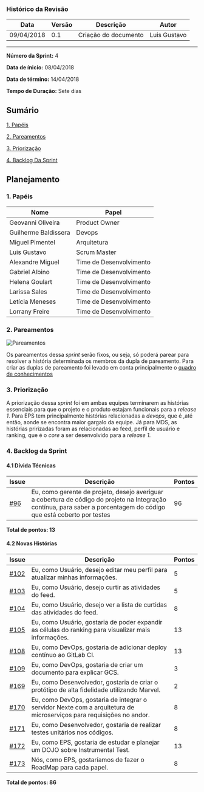 ### Histórico da Revisão
| Data | Versão | Descrição | Autor |
|---|---|---|---|
| 09/04/2018| 0.1 |Criação do documento | Luis Gustavo |
-------------------------------------------------------------------------------------------------

**Número da Sprint:** 4

**Data de ínicio:** 08/04/2018

**Data de término:** 14/04/2018

**Tempo de Duração:** Sete dias

## Sumário

[1. Papéis](#1-papéis)

[2. Pareamentos](#2-pareamentos)

[3. Priorização](#3-priorização)

[4. Backlog Da Sprint](#4-backlog-da-sprint)

## **Planejamento**

### 1. **Papéis**

| Nome                  | Papel |
|-----------------------|-------------|
| Geovanni Oliveira | Product Owner|
| Guilherme Baldissera | Devops |
| Miguel Pimentel | Arquitetura |
| Luis Gustavo | Scrum Master |
| Alexandre Miguel | Time de Desenvolvimento |
| Gabriel Albino | Time de Desenvolvimento |
| Helena Goulart | Time de Desenvolvimento |
| Larissa Sales | Time de Desenvolvimento |
| Letícia Meneses | Time de Desenvolvimento |
| Lorrany Freire | Time de Desenvolvimento |

### 2. **Pareamentos**
![Pareamentos](https://i.imgur.com/lpWr4xs.jpg)

Os pareamentos dessa _sprint_ serão fixos, ou seja, só poderá parear para resolver a história determinada os membros da dupla de pareamento. Para criar as duplas de pareamento foi levado em conta principalmente o [quadro de conhecimentos](https://docs.google.com/spreadsheets/d/1CpKYWOGWFZBcVzphdor0e7fsrVtmjKkFFbgHM2l9RHg/edit?usp=sharing)

### 3. **Priorização**

A priorização dessa _sprint_ foi em ambas equipes terminarem as histórias essenciais para que o projeto e o produto estajam funcionais para a _release 1_. Para EPS tem principalmente histórias relacionadas a _devops_, que é ,até então, aonde se encontra maior gargalo da equipe. Já para MDS, as histórias pririzadas foram as relacionadas ao feed, perfil de usuário e ranking, que é o _core_ a ser desenvolvido para a _release 1_.

### 4. **Backlog da Sprint**

#### 4.1 **Dívida Técnicas**
| Issue | Descrição | Pontos|
|-------|-----------|-------------|
|[#96](https://github.com/fga-gpp-mds/2018.1_Nexte/issues/96) |Eu, como gerente de projeto, desejo averiguar a cobertura de código do projeto na Integração contínua, para saber a porcentagem do código que está coberto por testes | 96 |

**Total de pontos: 13**


#### 4.2 **Novas Histórias**

| Issue | Descrição | Pontos|
|-------|-----------|-------------|
|[#102](https://github.com/fga-gpp-mds/2018.1_Nexte/issues/102) |Eu, como Usuário, desejo editar meu perfil para atualizar minhas informações. | 5 |
|[#103](https://github.com/fga-gpp-mds/2018.1_Nexte/issues/103) |Eu, como Usuário, desejo curtir as atividades do feed. | 5 |
|[#104](https://github.com/fga-gpp-mds/2018.1_Nexte/issues/104) |Eu, como Usuário, desejo ver a lista de curtidas das atividades do feed. | 8 |
|[#105](https://github.com/fga-gpp-mds/2018.1_Nexte/issues/105) |Eu, como Usuário, gostaria de poder expandir as células do ranking para visualizar mais informações. | 13 |
|[#108](https://github.com/fga-gpp-mds/2018.1_Nexte/issues/108) | Eu, como DevOps, gostaria de adicionar deploy contínuo ao GitLab CI. |13|
|[#109](https://github.com/fga-gpp-mds/2018.1_Nexte/issues/109) |Eu, como DevOps, gostaria de criar um documento para explicar GCS. | 3 |
|[#169](https://github.com/fga-gpp-mds/2018.1_Nexte/issues/169) |Eu, como Desenvolvedor, gostaria de criar o protótipo de alta fidelidade utilizando Marvel. | 2 |
|[#170](https://github.com/fga-gpp-mds/2018.1_Nexte/issues/170) |Eu, como DevOps, gostaria de integrar o servidor Nexte com a arquitetura de microserviços para requisições no andor. | 8 |
|[#171](https://github.com/fga-gpp-mds/2018.1_Nexte/issues/171) |Eu, como Desenvolvedor, gostaria de realizar testes unitários nos códigos. | 8 |
|[#172](https://github.com/fga-gpp-mds/2018.1_Nexte/issues/172) |Eu, como EPS, gostaria de estudar e planejar um DOJO sobre Instrumental Test.  | 13 |
|[#173](https://github.com/fga-gpp-mds/2018.1_Nexte/issues/173) |Nós, como EPS, gostaríamos de fazer o RoadMap para cada papel. | 8 |


**Total de pontos: 86**